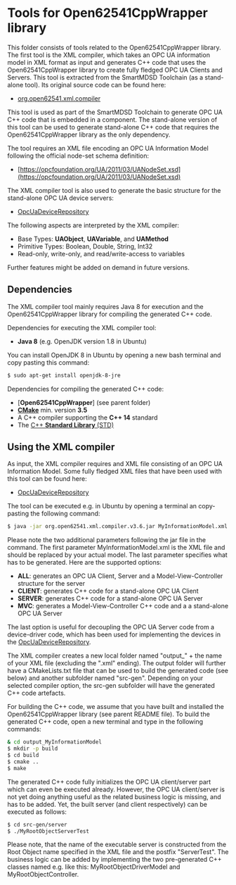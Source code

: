 # Tools for Open62541CppWrapper library

This folder consists of tools related to the Open62541CppWrapper library. The first tool is the XML compiler, which takes an OPC UA information model in XML format as input and generates C++ code that uses the Open62541CppWrapper library to create fully fledged OPC UA Clients and Servers. This tool is extracted from the SmartMDSD Toolchain (as a stand-alone tool). Its original source code can be found here:

* [org.open62541.xml.compiler](https://github.com/Servicerobotics-Ulm/SmartMDSD-Toolchain/tree/master/org.xtend.generators/org.open62541.xml.compiler)

This tool is used as part of the SmartMDSD Toolchain to generate OPC UA C++ code that is embedded in a component. The stand-alone version of this tool can be used to generate stand-alone C++ code that requires the Open62541CppWrapper library as the only dependency.

The tool requires an XML file encoding an OPC UA Information Model following the official node-set schema definition:

* [https://opcfoundation.org/UA/2011/03/UANodeSet.xsd](https://opcfoundation.org/UA/2011/03/UANodeSet.xsd)

The XML compiler tool is also used to generate the basic structure for the stand-alone OPC UA device servers:

* [OpcUaDeviceRepository](https://github.com/Servicerobotics-Ulm/OpcUaDeviceRepository)

The following aspects are interpreted by the XML compiler:

* Base Types: **UAObject**, **UAVariable**, and **UAMethod**
* Primitive Types: Boolean, Double, String, Int32
* Read-only, write-only, and read/write-access to variables

Further features might be added on demand in future versions.

## Dependencies

The XML compiler tool mainly requires Java 8 for execution and the Open62541CppWrapper library for compiling the generated C++ code.

Dependencies for executing the XML compiler tool:

* **Java 8** (e.g. OpenJDK version 1.8 in Ubuntu)

You can install OpenJDK 8 in Ubuntu by opening a new bash terminal and copy pasting this command:

```sh
$ sudo apt-get install openjdk-8-jre
```

Dependencies for compiling the generated C++ code:

* [**Open62541CppWrapper**] (see parent folder)
* [**CMake**](https://cmake.org/) min. version **3.5**
* A C++ compiler supporting the **C++ 14** standard
* The [C++ **Standard Library** (STD)](https://en.cppreference.com/w/cpp/header)

## Using the XML compiler

As input, the XML compiler requires and XML file consisting of an OPC UA Information Model. Some fully fledged XML files that have been used with this tool can be found here:

* [OpcUaDeviceRepository](https://github.com/Servicerobotics-Ulm/OpcUaDeviceRepository)

The tool can be executed e.g. in Ubuntu by opening a terminal an copy-pasting the following command:

```sh
$ java -jar org.open62541.xml.compiler.v3.6.jar MyInformationModel.xml ALL
```

Please note the two additional parameters following the jar file in the command. The first parameter MyInformationModel.xml is the XML file and should be replaced by your actual model. The last parameter specifies what has to be generated. Here are the supported options:

* **ALL**: generates an OPC UA Client, Server and a Model-View-Controller structure for the server
* **CLIENT**: generates C++ code for a stand-alone OPC UA Client
* **SERVER**: generates C++ code for a stand-alone OPC UA Server
* **MVC**: generates a Model-View-Controller C++ code and a a stand-alone OPC UA Server

The last option is useful for decoupling the OPC UA Server code from a device-driver code, which has been used for implementing the devices in the [OpcUaDeviceRepository](https://github.com/Servicerobotics-Ulm/OpcUaDeviceRepository).

The XML compiler creates a new local folder named "output_" + the name of your XML file (excluding the ".xml" ending). The output folder will further have a CMakeLists.txt file that can be used to build the generated code (see below) and another subfolder named "src-gen". Depending on your selected compiler option, the src-gen subfolder will have the generated C++ code artefacts.

For building the C++ code, we assume that you have built and installed the Open62541CppWrapper library (see parent README file). To build the generated C++ code, open a new terminal and type in the following commands:

```sh
& cd output_MyInformationModel
$ mkdir -p build
$ cd build
$ cmake ..
$ make
```

The generated C++ code fully initializes the OPC UA client/server part which can even be executed already. However, the OPC UA client/server is not yet doing anything useful as the related business logic is missing, and has to be added. Yet, the built server (and client respectively) can be executed as follows:

```sh
$ cd src-gen/server
$ ./MyRootObjectServerTest
```

Please note, that the name of the executable server is constructed from the Root Object name specified in the XML file and the postfix "ServerTest". The business logic can be added by implementing the two pre-generated C++ classes named e.g. like this: MyRootObjectDriverModel and MyRootObjectController.
